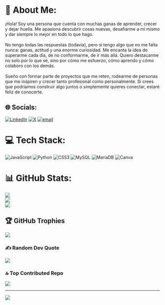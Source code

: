 # 💫 About Me:
¡Hola! Soy una persona que cuenta con muchas ganas de aprender, crecer y dejar huella. Me apasiona descubrir cosas nuevas, desafiarme a mí mismo y dar siempre lo mejor en todo lo que hago.<br><br>No tengo todas las respuestas (todavía), pero sí tengo algo que no me falta nunca: ganas, actitud y una enorme curiosidad. Me encanta la idea de superarme cada día, de no conformarme, de ir más allá. Quiero destacarme no solo por lo que sé, sino por cómo me esfuerzo, cómo aprendo y cómo colaboro con los demás.<br><br>Sueño con formar parte de proyectos que me reten, rodearme de personas que me inspiren y crecer tanto profesional como personalmente. Si crees que podríamos construir algo juntos o simplemente quieres conectar, estaré feliz de conocerte. <br>


## 🌐 Socials:
[![LinkedIn](https://img.shields.io/badge/LinkedIn-%230077B5.svg?logo=linkedin&logoColor=white)](https://linkedin.com/in/www.linkedin.com/in/joel-david-domínguez-liriano-52109b277) [![X](https://img.shields.io/badge/X-black.svg?logo=X&logoColor=white)](https://x.com/_jowy1) [![email](https://img.shields.io/badge/Email-D14836?logo=gmail&logoColor=white)](mailto:jdominguez012@gmail.com) 

# 💻 Tech Stack:
![JavaScript](https://img.shields.io/badge/javascript-%23323330.svg?style=flat&logo=javascript&logoColor=%23F7DF1E) ![Python](https://img.shields.io/badge/python-3670A0?style=flat&logo=python&logoColor=ffdd54) ![CSS3](https://img.shields.io/badge/css3-%231572B6.svg?style=flat&logo=css3&logoColor=white) ![MySQL](https://img.shields.io/badge/mysql-4479A1.svg?style=flat&logo=mysql&logoColor=white) ![MariaDB](https://img.shields.io/badge/MariaDB-003545?style=flat&logo=mariadb&logoColor=white) ![Canva](https://img.shields.io/badge/Canva-%2300C4CC.svg?style=flat&logo=Canva&logoColor=white)
# 📊 GitHub Stats:
![](https://github-readme-stats.vercel.app/api?username=joeec&theme=midnight-purple&hide_border=true&include_all_commits=false&count_private=false)<br/>
![](https://nirzak-streak-stats.vercel.app/?user=joeec&theme=midnight-purple&hide_border=true)<br/>
![](https://github-readme-stats.vercel.app/api/top-langs/?username=joeec&theme=midnight-purple&hide_border=true&include_all_commits=false&count_private=false&layout=compact)

## 🏆 GitHub Trophies
![](https://github-profile-trophy.vercel.app/?username=joeec&theme=midnight-purple&no-frame=true&no-bg=true&margin-w=4)

### ✍️ Random Dev Quote
![](https://quotes-github-readme.vercel.app/api?type=vetical&theme=light)

### 🔝 Top Contributed Repo
![](https://github-contributor-stats.vercel.app/api?username=joeec&limit=5&theme=midnight-purple&combine_all_yearly_contributions=true)

---
[![](https://visitcount.itsvg.in/api?id=joeec&icon=5&color=5)](https://visitcount.itsvg.in)

<!-- Proudly created with GPRM ( https://gprm.itsvg.in ) -->
